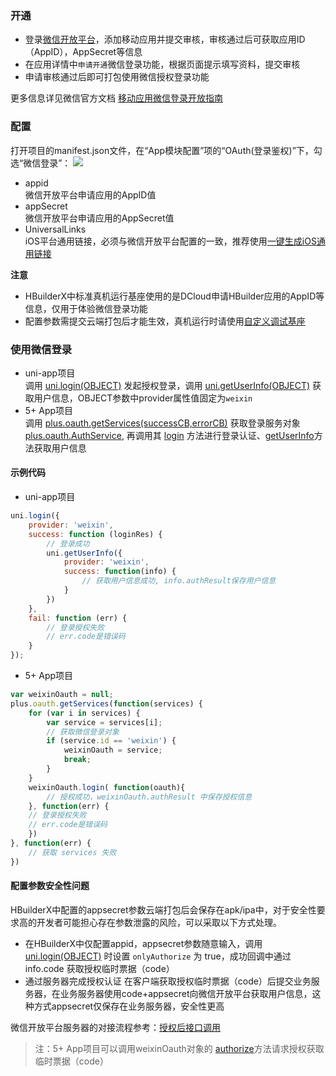 ### 开通  
- 登录[微信开放平台](https://open.weixin.qq.com/)，添加移动应用并提交审核，审核通过后可获取应用ID（AppID），AppSecret等信息
- 在应用详情中`申请开通`微信登录功能，根据页面提示填写资料，提交审核
- 申请审核通过后即可打包使用微信授权登录功能

更多信息详见微信官方文档 [移动应用微信登录开放指南](https://developers.weixin.qq.com/doc/oplatform/Mobile_App/WeChat_Login/Development_Guide.html)



### 配置  
打开项目的manifest.json文件，在“App模块配置”项的“OAuth(登录鉴权)”下，勾选“微信登录”：
![](https://partner-dcloud-native.oss-cn-hangzhou.aliyuncs.com/images/uniapp/oauth/weixin-manifest.png)

- appid  
微信开放平台申请应用的AppID值  
- appSecret  
微信开放平台申请应用的AppSecret值  
- UniversalLinks  
iOS平台通用链接，必须与微信开放平台配置的一致，推荐使用[一键生成iOS通用链接](https://uniapp.dcloud.io/api/plugins/universal-links.html)  


**注意**
- HBuilderX中标准真机运行基座使用的是DCloud申请HBuilder应用的AppID等信息，仅用于体验微信登录功能
- 配置参数需提交云端打包后才能生效，真机运行时请使用[自定义调试基座](https://ask.dcloud.net.cn/article/35115)


### 使用微信登录  

- uni-app项目  
调用 [uni.login(OBJECT)](api/plugins/login?id=login) 发起授权登录，调用 [uni.getUserInfo(OBJECT)](https://uniapp.dcloud.io/api/plugins/login?id=getuserinfo) 获取用户信息，OBJECT参数中provider属性值固定为`weixin`
- 5+ App项目  
调用 [plus.oauth.getServices(successCB,errorCB)](https://www.html5plus.org/doc/zh_cn/oauth.html#plus.oauth.getServices) 获取登录服务对象 [plus.oauth.AuthService](https://www.html5plus.org/doc/zh_cn/oauth.html#plus.oauth.AuthService), 再调用其 [login](https://www.html5plus.org/doc/zh_cn/oauth.html#plus.oauth.AuthService.login) 方法进行登录认证、[getUserInfo](https://www.html5plus.org/doc/zh_cn/oauth.html#plus.oauth.AuthService.getUserInfo)方法获取用户信息  


#### 示例代码  
- uni-app项目  
``` js  
uni.login({
    provider: 'weixin',
    success: function (loginRes) {
        // 登录成功
        uni.getUserInfo({
            provider: 'weixin',
            success: function(info) {
                // 获取用户信息成功, info.authResult保存用户信息
            }
        })
    },
    fail: function (err) {
        // 登录授权失败  
        // err.code是错误码
    }
});
```  

- 5+ App项目  
``` js  
var weixinOauth = null;
plus.oauth.getServices(function(services) {
	for (var i in services) {
		var service = services[i];
		// 获取微信登录对象 
		if (service.id == 'weixin') {
			weixinOauth = service;
			break;
		}
	}
	weixinOauth.login( function(oauth){
		// 授权成功，weixinOauth.authResult 中保存授权信息  
	}, function(err) {
    // 登录授权失败  
    // err.code是错误码
	})
}, function(err) {
	// 获取 services 失败
})
```


<a id="secret"/>

#### 配置参数安全性问题  
HBuilderX中配置的appsecret参数云端打包后会保存在apk/ipa中，对于安全性要求高的开发者可能担心存在参数泄露的风险，可以采取以下方式处理。
- 在HBuilderX中仅配置appid，appsecret参数随意输入，调用 [uni.login(OBJECT)](api/plugins/login?id=login) 时设置 `onlyAuthorize` 为 true，成功回调中通过 info.code 获取授权临时票据（code）
- 通过服务器完成授权认证
在客户端获取授权临时票据（code）后提交业务服务器，在业务服务器使用code+appsecret向微信开放平台获取用户信息，这种方式appsecret仅保存在业务服务器，安全性更高

微信开放平台服务器的对接流程参考：[授权后接口调用](https://open.weixin.qq.com/cgi-bin/showdocument?action=dir_list&t=resource/res_list&verify=1&id=open1419317853&token=&lang=zh_CN)

> 注：5+ App项目可以调用weixinOauth对象的 [authorize](https://www.html5plus.org/doc/zh_cn/oauth.html#plus.oauth.AuthService.authorize)方法请求授权获取临时票据（code）  
